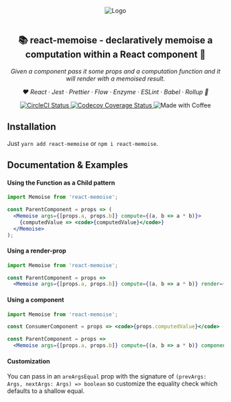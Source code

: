 <p align="center">
  <img alt="Logo" src="https://raw.githubusercontent.com/tdeekens/memoise/master/logo.png" /><br /><br />
</p>

<h2 align="center">📚 react-memoise - declaratively memoise  a computation within a React component 🧠</h2>
<p align="center">
  <i>Given a <Memoise> component pass it some props and a computation function and it will render with a memoised result.</i>
</p>

<p align="center">
  <em>
  ❤️
  React
  · Jest
  · Prettier
  · Flow
  · Enzyme
  · ESLint
  · Babel
  · Rollup
  🙏
  </em>
</p>

<p align="center">
  <a href="https://circleci.com/gh/tdeekens/react-memoise">
    <img alt="CircleCI Status" src="https://circleci.com/gh/tdeekens/react-memoise.svg?style=shield&circle-token=63ee7a0e1c766b6b76da6f7ba4c7b9f2a7876191">
  </a>
  <a href="https://codecov.io/gh/tdeekens/react-memoise">
    <img alt="Codecov Coverage Status" src="https://img.shields.io/codecov/c/github/tdeekens/react-memoise.svg?style=flat-square">
  </a>
  <img alt="Made with Coffee" src="https://img.shields.io/badge/made%20with-%E2%98%95%EF%B8%8F%20coffee-yellow.svg">
</p>

## Installation

Just `yarn add react-memoise` or `npm i react-memoise`.

## Documentation & Examples

#### Using the Function as a Child pattern

```jsx
import Memoise from 'react-memoise';

const ParentComponent = props => (
  <Memoise args={[props.a, props.b]} compute={(a, b => a * b)}>
    {computedValue => <code>{computedValue}</code>}
  </Memoise>
);
```

#### Using a render-prop

```jsx
import Memoise from 'react-memoise';

const ParentComponent = props =>
  <Memoise args={[props.a, props.b]} compute={(a, b => a * b)} render={computedValue => <code>{computedValue}</code>}>
```

#### Using a component

```jsx
import Memoise from 'react-memoise';

const ConsumerComponent = props => <code>{props.computedValue}</code>

const ParentComponent = props =>
  <Memoise args={[props.a, props.b]} compute={(a, b => a * b)} component={ConsumerComponent}>
```

#### Customization

You can pass in an `areArgsEqual` prop with the signature of `(prevArgs: Args, nextArgs: Args) => boolean` so customize the equality check which defaults to a shallow equal.
